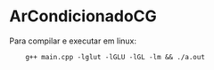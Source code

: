 # ArCondicionadoCG

Para compilar e executar em linux:
```
	g++ main.cpp -lglut -lGLU -lGL -lm && ./a.out
```

